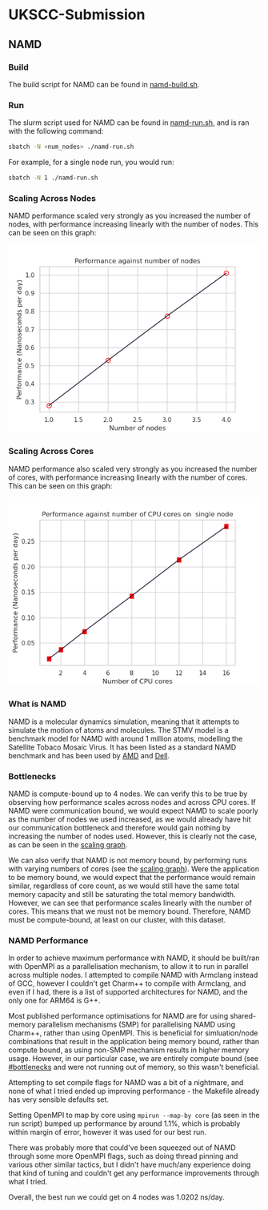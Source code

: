 # UKSCC-Submission

## NAMD

### Build

The build script for NAMD can be found in [namd-build.sh](./namd/build.sh).

### Run

The slurm script used for NAMD can be found in [namd-run.sh](./namd/run.sh), and
is ran with the following command:

```sh
sbatch -N <num_nodes> ./namd-run.sh
```

For example, for a single node run, you would run:

```sh
sbatch -N 1 ./namd-run.sh
```

### Scaling Across Nodes

NAMD performance scaled very strongly as you increased the number of nodes, with
performance increasing linearly with the number of nodes. This can be seen on
this graph:

![image](./namd/scaling.png)

### Scaling Across Cores

NAMD performance also scaled very strongly as you increased the number of cores,
with performance increasing linearly with the number of cores. This can be seen
on this graph:

![image](./namd/cpu-scaling.webp)

### What is NAMD

NAMD is a molecular dynamics simulation, meaning that it attempts to simulate
the motion of atoms and molecules. The STMV model is a benchmark model for NAMD
with around 1 million atoms, modelling the Satellite Tobaco Mosaic Virus. It has
been listed as a standard NAMD benchmark and has been used by [AMD][1] and
[Dell][2].

### Bottlenecks

NAMD is compute-bound up to 4 nodes. We can verify this to be true by observing
how performance scales across nodes and across CPU cores. If NAMD were
communication bound, we would expect NAMD to scale poorly as the number of nodes
we used increased, as we would already have hit our communication bottleneck and
therefore would gain nothing by increasing the number of nodes used. However,
this is clearly not the case, as can be seen in the
[scaling graph](#scaling-across-nodes).

We can also verify that NAMD is not memory bound, by performing runs with
varying numbers of cores (see the [scaling graph](#scaling-across-cores)). Were
the application to be memory bound, we would expect that the performance would
remain similar, regardless of core count, as we would still have the same total
memory capacity and still be saturating the total memory bandwidth. However, we
can see that performance scales linearly with the number of cores. This means
that we must not be memory bound. Therefore, NAMD must be compute-bound, at
least on our cluster, with this dataset.

### NAMD Performance

In order to achieve maximum performance with NAMD, it should be built/ran with
OpenMPI as a parallelisation mechanism, to allow it to run in parallel across
multiple nodes. I attempted to compile NAMD with Armclang instead of GCC,
however I couldn't get Charm++ to compile with Armclang, and even if I had,
there is a list of supported architectures for NAMD, and the only one for ARM64
is G++.

Most published performance optimisations for NAMD are for using shared-memory
parallelism mechanisms (SMP) for parallelising NAMD using Charm++, rather than
using OpenMPI. This is beneficial for simluation/node combinations that result
in the application being memory bound, rather than compute bound, as using
non-SMP mechanism results in higher memory usage. However, in our particular
case, we are entirely compute bound (see [#bottlenecks](#bottlenecks) and were
not running out of memory, so this wasn't beneficial.

Attempting to set compile flags for NAMD was a bit of a nightmare, and none of
what I tried ended up improving performance - the Makefile already has very
sensible defaults set.

Setting OpenMPI to map by core using `mpirun --map-by core` (as seen in the run
script) bumped up performance by around 1.1%, which is probably within margin of
error, however it was used for our best run.

There was probably more that could've been squeezed out of NAMD through some
more OpenMPI flags, such as doing thread pinning and various other similar
tactics, but I didn't have much/any experience doing that kind of tuning and
couldn't get any performance improvements through what I tried.

Overall, the best run we could get on 4 nodes was 1.0202 ns/day.

[1]: https://www.amd.com/content/dam/amd/en/documents/instinct-tech-docs/application-notes/instinct-namd-tech-brief.pdf
[2]: https://www.dell.com/support/kbdoc/en-uk/000133346/namd-performance-with-2nd-generation-of-amd-epyc-rome
